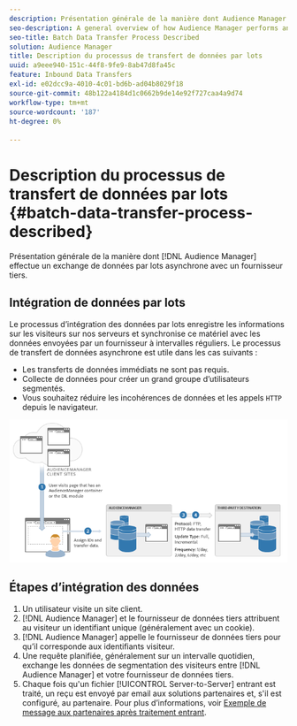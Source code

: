 ```yaml
---
description: Présentation générale de la manière dont Audience Manager effectue un exchange de données par lots asynchrone avec un fournisseur tiers.
seo-description: A general overview of how Audience Manager performs an asynchronous batch data exchange with a third-party vendor.
seo-title: Batch Data Transfer Process Described
solution: Audience Manager
title: Description du processus de transfert de données par lots
uuid: a9eee940-151c-44f8-9fe9-8ab47d8fa45c
feature: Inbound Data Transfers
exl-id: e02dcc9a-4010-4c01-bd6b-ad04b8029f18
source-git-commit: 48b122a4184d1c0662b9de14e92f727caa4a9d74
workflow-type: tm+mt
source-wordcount: '187'
ht-degree: 0%

---
```


# Description du processus de transfert de données par lots {#batch-data-transfer-process-described}

Présentation générale de la manière dont [!DNL Audience Manager] effectue un exchange de données par lots asynchrone avec un fournisseur tiers.

## Intégration de données par lots

<!-- c_async.xml -->

Le processus d’intégration des données par lots enregistre les informations sur les visiteurs sur nos serveurs et synchronise ce matériel avec les données envoyées par un fournisseur à intervalles réguliers. Le processus de transfert de données asynchrone est utile dans les cas suivants :

* Les transferts de données immédiats ne sont pas requis.
* Collecte de données pour créer un grand groupe d’utilisateurs segmentés.
* Vous souhaitez réduire les incohérences de données et les appels `HTTP` depuis le navigateur.

![](assets/s2s_70.png)

## Étapes d’intégration des données

1. Un utilisateur visite un site client.
1. [!DNL Audience Manager] et le fournisseur de données tiers attribuent au visiteur un identifiant unique (généralement avec un cookie).
1. [!DNL Audience Manager] appelle le fournisseur de données tiers pour qu’il corresponde aux identifiants visiteur.
1. Une requête planifiée, généralement sur un intervalle quotidien, exchange les données de segmentation des visiteurs entre [!DNL Audience Manager] et votre fournisseur de données tiers.
1. Chaque fois qu&#39;un fichier [!UICONTROL Server-to-Server] entrant est traité, un reçu est envoyé par email aux solutions partenaires et, s&#39;il est configuré, au partenaire. Pour plus d’informations, voir [Exemple de message aux partenaires après traitement entrant](../../../integration/sending-audience-data/batch-data-transfer-explained/inbound-receipt-message.md).
